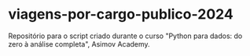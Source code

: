# viagens-por-cargo-publico-2024
Repositório para o script criado durante o curso "Python para dados: do zero à análise completa", Asimov Academy.
